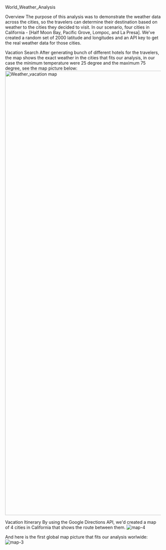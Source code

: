 World_Weather_Analysis

Overview
The purpose of this analysis was to demonstrate the weather data across the cities, so the travelers can determine their destination based on weather to the cities they decided to visit. In our scenario, four cities in California - [Half Moon Bay, Pacific Grove, Lompoc, and La Presa]. 
We've created a random set of 2000 latitude and longitudes and an API key to get the real weather data for those cities. 

Vacation Search 
After generating bunch of different hotels for the travelers, the map shows the exact weather in the cities that fits our analysis, in our case the minimum temperature were 25 degree and the maximum 75 degree, see the map picture below:
<img width="1440" alt="Weather_vacation map" src="https://user-images.githubusercontent.com/101672943/169189534-9827f402-7365-4b83-9711-d94a6a6b8438.png">

Vacation Itinerary
By using the Google Directions API, we'd created a map of 4 cities in California that shows the route between them.
![map-4](https://user-images.githubusercontent.com/101672943/169189742-b31603ec-1a9e-46d1-90cc-f1fc642b3d7a.png)

And here is the first global map picture that fits our analysis worlwide:
![map-3](https://user-images.githubusercontent.com/101672943/169189837-6ca3a988-9087-4832-b671-daa7a70a5ea9.png)
